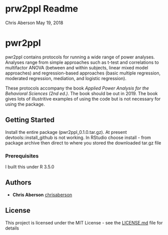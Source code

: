 prw2ppl Readme
================
Chris Aberson
May 19, 2018

pwr2ppl
=======

pwr2ppl contains protocols for running a wide range of power analyses. Analyses range from simple approaches such as t-test and correlations to multifactor ANOVA (between and within subjects, linear mixed model approaches) and regression-based approaches (basic multiple regression, moderated regression, mediation, and logistic regression).

These protocols accompany the book *Applied Power Analysis for the Behavioral Sciences (2nd ed.)*. The book should be out in 2019. The book gives lots of illustritive examples of using the code but is not necessary for using the package.

Getting Started
---------------

Install the entire package (pwr2ppl\_0.1.0.tar.gz). At present devtools::install_github is not working. 
In RStudio choose install - from package archive then direct to where you stored the downloaded tar.gz file

### Prerequisites

I built this under R 3.5.0

Authors
-------

-   **Chris Aberson** [chrisaberson](https://github.com/chrisaberson)

License
-------

This project is licensed under the MIT License - see the [LICENSE.md](LICENSE.md) file for details
